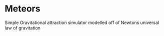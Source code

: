 # Meteors
Simple Gravitational attraction simulator modelled off of Newtons universal law of gravitation

